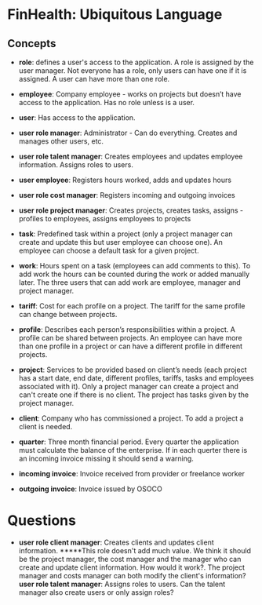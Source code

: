 # FinHealth: Ubiquitous Language

## Concepts

- **role**: defines a user's access to the application. A role is assigned by the user manager. Not everyone has a role, only users can have one if it is assigned. A user can have more than one role.
- **employee**: Company employee - works on projects but doesn’t have access to the application. Has no role unless is a user. 
- **user**: Has access to the application. 
- **user role manager**: Administrator - Can do everything. Creates and manages other users, etc. 
- **user role talent manager**: Creates employees and updates employee information. Assigns roles to users.
- **user employee**: Registers hours worked, adds and updates hours
- **user role cost manager**: Registers incoming and outgoing invoices
- **user role project manager**: Creates projects, creates tasks, assigns - profiles to employees, assigns employees to projects

- **task**: Predefined task within a project (only a project manager can create and update this but user employee can choose one). An employee can choose a default task for a given project. 
- **work**: Hours spent on a task (employees can add comments to this). To add work the hours can be counted during the work or added manually later. The three users that can add work are employee, manager and project manager. 
- **tariff**: Cost for each profile on a project. The tariff for the same profile can change between projects. 
- **profile**: Describes each person’s responsibilities within a project. A profile can be shared between projects. An employee can have more than one profile in a project or can have a different profile in different projects.  
- **project**: Services to be provided based on client’s needs (each project has a start date, end date, different profiles, tariffs, tasks and employees associated with it). Only a project manager can create a project and can't create one if there is no client. The project has tasks given by the project manager. 
- **client**: Company who has commissioned a project. To add a project a client is needed. 
- **quarter**: Three month financial period. Every quarter the application must calculate the balance of the enterprise. If in each querter there is an incoming invoice missing it should send a warning. 
- **incoming invoice**: Invoice received from provider or freelance worker
- **outgoing invoice**: Invoice issued by OSOCO


# Questions

- **user role client manager**: Creates clients and updates client information.
 *****This role doesn't add much value. We think it should be the project manager, the cost manager and the manager who  can create and update client information. 
 How would it work?. The project manager and costs manager can both modify the client's information? 
  **user role talent manager**: Assigns roles to users. Can the talent manager also create users or only assign roles?